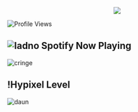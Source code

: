 

<p align="center">
<img src="https://github-readme-stats.vercel.app/api?username=kirillsaint&show_icons=true&&theme=tokyonight" />
</p>

![Profile Views](https://hits.seeyoufarm.com/api/count/incr/badge.svg?url=https://github.com/kirillsaint/&title=Profile%20Views)

## ![ladno](https://rf0x3d.su/maybe_assets/music_outline_28.svg) Spotify Now Playing

![cringe](https://novatorem-l6z2bx0rc-clownless.vercel.app/api/spotify)

## !Hypixel Level

![daun](https://gen.plancke.io/exp/prsnv.png)

<!--
**kirillsaint/kirillsaint** is a ✨ _special_ ✨ repository because its `README.md` (this file) appears on your GitHub profile.

Here are some ideas to get you started:

- 🔭 I’m currently working on ...
- 🌱 I’m currently learning ...
- 👯 I’m looking to collaborate on ...
- 🤔 I’m looking for help with ...
- 💬 Ask me about ...
- 📫 How to reach me: ...
- 😄 Pronouns: ...
- ⚡ Fun fact: ...
-->

